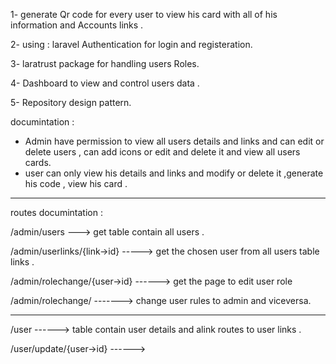 1-  generate Qr code for every user to view his card with all of his information and Accounts links .

2- using : laravel Authentication for login and registeration.

3- laratrust package for handling users Roles.

4- Dashboard to view and control users data .

5- Repository design pattern.


documintation :

-  Admin have permission to view all users details and links and can edit or delete users , can add icons or edit and delete it and view all users cards.
-  user can only view his details and links and modify or delete it ,generate his code , view his card .


-------------------------------------------------

routes documintation :

/admin/users   --->  get table contain all users .

/admin/userlinks/{link->id}   -----> get the chosen user from all users table links .

/admin/rolechange/{user->id}    ------> get the page to edit user role

/admin/rolechange/        -------> change user rules to admin and viceversa.

---------------------------------

/user    ------> table contain user details and alink routes to user links .

/user/update/{user->id}   ------> 





